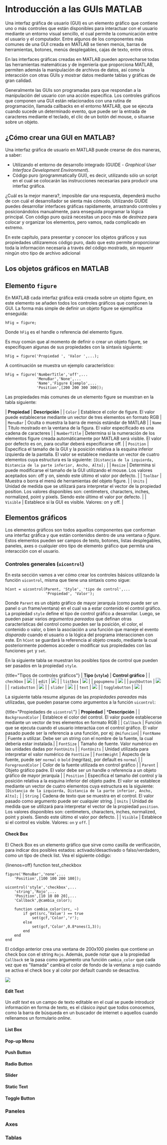 # Introducción a las GUIs MATLAB

Una interfaz gráfica de usuario (GUI) es un elemento gráfico que
contiene uno o más controles que están disponibles para interactuar con
el usuario mediante un entorno visual sencillo, el cual permite la
comunicación entre el usuario y el computador. Entre algunos de los
componentes más comunes de una GUI creada en MATLAB se tienen menús,
barras de herramientas, botones, menús desplegables, cajas de texto,
entre otros.

En las interfaces gráficas creadas en MATLAB pueden aprovecharse todas
las herramientas matemáticas y de ingeniería que proporciona MATLAB,
permiten además la manipulación de archivos de datos, así como la
interacción con otras GUIs y mostrar datos mediante tablas y gráficas de
gran calidad.

Generalmente las GUIs son programadas para que respondan a la
manipulación del usuario con una acción específica. Los controles
gráficos que componen una GUI están relacionados con una rutina de
programación, llamada callbacks en el entorno MATLAB, que se ejecuta
cuando sucede un determinado evento, que puede ser la entrada de
caracteres mediante el teclado, el clic de un botón del mouse, o
situarse sobre un objeto.

## ¿Cómo crear una GUI en MATLAB?

Una interfaz gráfica de usuario en MATLAB puede crearse de dos maneras, 
a saber:

* Utilizando el entorno de desarrollo integrado (GUIDE - *Graphical User Interface Development Environment*).
* Código puro (programmatically GUI), es decir, utilizando sólo un script en el cual se colocarán 
  las instrucciones necesarias para producir una interfaz gráfica.

¿Cuál es la mejor manera?, imposible dar una respuesta, dependerá mucho de 
con cuál el desarrollador se sienta más cómodo. Utilizando GUIDE puedes 
desarrollar interfaces gráficas rapidamente, arrastrando controles y 
posicionándolos manualmente, para enseguida programar la lógica principal. 
Con código puro quizá necesitas un poco más de *destreza* para colocar y 
organizar los elementos, pero vamos, nada complicado en extremo. 

En este capítulo, para presentar y conocer los objetos gráficos y sus propiedades 
utilizaremos código puro, dado que esto permite proporcionar toda la información 
necesaria a través del código mostrado, sin requerir ningún otro tipo de archivo 
adicional

## Los objetos gráficos en MATLAB



## Elemento `figure`

En MATLAB cada interfaz gráfica está creada sobre un objeto figure, en
este elemento se añaden todos los controles gráficos que componen la
GUI. La forma más simple de definir un objeto figure se ejemplifica
enseguida:

    hFig = figure;

Donde `hFig` es el handle o referencia del elemento figure.

Es muy común que al momento de definir o crear un objeto figure, se
especifiquen algunas de sus propiedades con la sintaxis siguiente:

    hFig = figure('Propiedad ', 'Valor ',...);

A continuación se muestra un ejemplo característico:

    hFig = figure('NumberTitle','off',...
                  'MenuBar','None',...
                  'Name','Figure Ejemplo',...
                  'Position',[200 200 300 300]);

Las propiedades más comunes de un elemento figure se muestran en la
tabla siguiente:


| **Propiedad** | **Descripción** |
| `Color` | Establece el color de figure. El valor puede establecerse mediante un vector de tres elementos en formato RGB |
| `MenuBar` | Oculta o muestra la barra de menús estándar de MATLAB |
| `Name` | Título mostrado en la ventana de la figura. El valor especificado es una cadena de caracteres |
| `NumberTitle` | Determina si la numeración de los elementos figure creada automáticamente por MATLAB será visible. El valor por defecto es on, para ocultar deberá especificarse off. |
| `Position` | Especifica el tamaño de la GUI y la posición relativa a la esquina inferior izquierda de la pantalla. El valor se establece mediante un vector de cuatro elementos cuya estructura es la siguiente: `[Distancia de la izquierda, Distancia de la parte inferior, Ancho, Alto];` |
| `Resize` | Determina si puede modificarse el tamaño de la GUI utilizando el mouse. Los valores aceptados son: off y on, siendo este último el valor por defecto. |
| `Toolbar` | Muestra o borra el menú de herramientas del objeto figure. |
| `Units` | Unidad de medida que se utilizará para interpretar el vector de la propiedad position. Los valores disponibles son: centimeters, characters, inches, normalized, point y pixels. Siendo este último el valor por defecto. |
| `Visible` | Establece si la GUI es visible. Valores: on y off. |


## Elementos gráficos 

Los elementos gráficos son todos aquellos componentes que conforman una interfaz gráfica y que están 
contenidos dentro de una ventana o *figure*. Estos elementos pueden ser campos de texto, botones, 
listas desplegables, paneles, axes o cualquier otro tipo de elemento gráfico que permita una interacción 
con el usuario.


### Controles generales (`uicontrol`)

En esta sección vamos a ver cómo crear los controles básicos utilizando la función `uicontrol`, 
misma que tiene una sintaxis como sigue:

    hCont = uicontrol(Parent, 'Style', 'tipo de control',...
                      'Propiedad', 'Valor');

Donde `Parent` es un objeto gráfico de mayor jerarquía (como puede ser un panel o un frame/ventana) en
el cual va a estar contenido el control gráfico. La propiedad `style` define el tipo de control gráfico 
a desarrollar. Luego, se pueden pasar varios *argumentos pareados* que definan otras características del 
control como pueden ser la posición, el color, el contenido o valor, o bien la asociación a una 
función que maneje el evento *disparado* cuando el usuario o la lógica del programa interaccionen 
con este. En `hCont` se guardará la referencia al objeto creado, mediante la cual 
posteriormente podemos acceder o modificar sus propiedades con las funciones `get` y `set`.

En la siguiente tabla se muestran los posibles tipos de control que pueden ser pasados en 
la propiedad `style`.

{title="Tipos de controles gráficos"}
| **Tipo (`style`)** | **Control gráfico** |
| `checkbox` | ![](images/ch8/checkbox.png) |
| `edit` | ![](images/ch8/edit.png) |
| `listbox` | ![](images/ch8/listbox.png) |
| `popupmenu` | ![](images/ch8/popupmenu.png) |
| `pushbutton` | ![](images/ch8/pushbutton.png) |
| `radiobutton` | ![](images/ch8/radiobutton.png) |
| `slider` | ![](images/ch8/slider.png) |
| `text` | ![](images/ch8/text.png) |
| `togglebutton` | ![](images/ch8/togglebutton.png) |

La siguiente tabla resume algunas de las *propiedades pareadas* más utilizadas,  que pueden pasarse 
como argumentos a la función `uicontrol`:


{title="Propiedades de `uicontrol`"}
| **Propiedad** | ***Descripción** |
| `BackgroundColor` | Establece el color del control. El valor puede establecerse mediante un vector de tres elementos en formato RGB |
| `Callback` | Función que se ejecuta cuando el usuario interactúa con el control gráfico. El valor pasado puede ser la referencia a una función, por ej: `@mifuncion`|
| `FontName` | Fuente a utilizar. Debe ser un string con el nombre de la fuente, la cual debería estar instalada.|
| `FontSize` | Tamaño de fuente. Valor numérico en las unidades dadas por `FontUnits` |
| `FontUnits` | Unidad utilizada para interpretar el valor numérico de `FontSize` |
| `FontWeight` | Aspecto de la fuente, puede ser `normal` o `bold` (negritas), por default es `normal` |
| `ForegroundColor` | Color de la fuente utilizada en control gráfico |
| `Parent` | Objeto gráfico padre. El valor debe ser un handle o referencia a un objeto gráfico de mayor jerarquía |
| `Position` | Especifica el tamaño del control y la posición relativa a la esquina inferior del objeto padre. El valor se establece mediante un vector de cuatro elementos cuya estructura es la siguiente: `[Distancia de la izquierda, Distancia de la parte inferior, Ancho, Alto];` |
| `String` | Cadena de texto que se muestra en el control. El valor pasado como argumento puede ser cualquier string.
| `Units` | Unidad de medida que se utilizará para interpretar el vector de la propiedad `position`. Los valores disponibles son: centimeters, characters, inches, normalized, point y pixels. Siendo este último el valor por defecto. |
| `Visible` | Establece si el control es visible. Valores: `on` y `off`. |


#### Check Box

El Check Box es un elemento gráfico que sirve como casilla de verificación, para indicar dos 
posibles estados: activado/desactivado o falso/verdadero, como un tipo de check list. Vea 
el siguiente código:

{linenos=off}
	function test_checkbox

	figure('MenuBar','none',...
	    'Position',[100 100 200 100]);

	uicontrol('style','checkbox',...
	    'string','Rojo',...
	    'Position',[10 10 80 20],...
	    'Callback',@cambia_color);

	    function cambia_color(src, ~)
	        if get(src,'Value') == true
	            set(gcf,'Color','r');
	        else
	            set(gcf,'Color',0.8*ones(1,3));
	        end
	    end
	end

El código anterior crea una ventana de 200x100 pixeles que contiene un check box con el string `Rojo`. 
Además, puede notar que a la propiedad `Callback` se la pasa como argumento una función `cambia_color` 
que cada vez que es "llamada" cambia el color de fondo de la ventana: a rojo cuando se activa el check box 
y al color por default cuando se desactiva.

![](images/ch8/checkbox_example.png)


#### Edit Text

Un *edit text* es un campo de texto editable en el cual se puede introducir información en 
forma de texto, es el clásico *input* que todos conocemos, como la barra de búsqueda en 
un buscador de internet o aquellos cuando rellenamos un formulario *online*.




#### List Box

#### Pop-up Menu

#### Push Button 

#### Radio Button

#### Slider

#### Static Text


#### Toggle Button


### Paneles


### Axes


### Tablas 